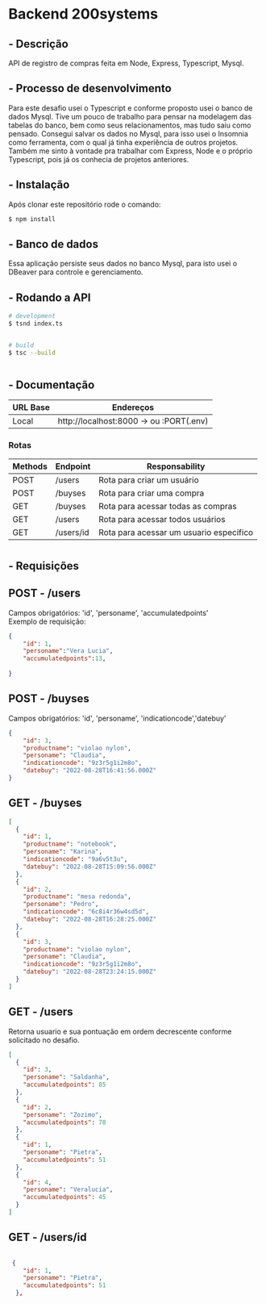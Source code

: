 
# Backend 200systems

## - Descrição

API de registro de compras feita em Node, Express, Typescript, Mysql. 

## - Processo de desenvolvimento
Para este desafio usei o Typescript e conforme proposto usei o banco de dados Mysql. Tive um pouco de trabalho para pensar na modelagem das tabelas do banco, bem como seus relacionamentos, mas tudo saiu como pensado. Consegui salvar os dados no Mysql, para isso usei o Insomnia como ferramenta, com o qual já tinha experiência de outros projetos. Também me sinto à vontade pra trabalhar com Express, Node e o próprio Typescript, pois já os conhecia de projetos anteriores.





## - Instalação
Após clonar este repositório rode o comando:

```bash
$ npm install
```
## - Banco de dados


Essa aplicação persiste seus dados no banco Mysql, para isto usei o DBeaver para controle e gerenciamento.



## - Rodando a API

```bash
# development
$ tsnd index.ts


# build
$ tsc --build



```


## - Documentação

| URL Base  | Endereços                     |
| --------  | ----------------------------- | 
| Local     |  http://localhost:8000 -> ou :PORT(.env) 


### Rotas
| Methods | Endpoint                      | Responsability                        
| --------| ----------------------------- | --------------------------------------  |
| POST    |  /users                       | Rota para criar um usuário              |
| POST    |  /buyses                      | Rota para criar uma compra              |
| GET     |  /buyses                      | Rota para acessar todas as compras      |
| GET     |  /users                       | Rota para acessar todos usuários        |
| GET     |  /users/id                    | Rota para acessar um usuario especifico | 

#

## - Requisições

## POST  - /users
Campos obrigatórios: 'id', 'personame', 'accumulatedpoints'
<br>Exemplo de requisição:

```json
{
    "id": 1, 
    "personame":"Vera Lucia",
    "accumulatedpoints":13,
    
}
```




## POST - /buyses

Campos obrigatórios: 'id', 'personame', 'indicationcode','datebuy'



```json
{	
    "id": 3,
    "productname": "violao nylon",
    "personame": "Claudia",
    "indicationcode": "9z3r5g1i2m8o",
    "datebuy": "2022-08-28T16:41:56.000Z"
}


```

## GET - /buyses


```json
[
  {
    "id": 1,
    "productname": "notebook",
    "personame": "Karina",
    "indicationcode": "9a6v5t3u",
    "datebuy": "2022-08-28T15:09:56.000Z"
  },
  {
    "id": 2,
    "productname": "mesa redonda",
    "personame": "Pedro",
    "indicationcode": "6c8i4r36w4sd5d",
    "datebuy": "2022-08-28T16:28:25.000Z"
  },
  {
    "id": 3,
    "productname": "violao nylon",
    "personame": "Claudia",
    "indicationcode": "9z3r5g1i2m8o",
    "datebuy": "2022-08-28T23:24:15.000Z"
  }
]

```

## GET  - /users
Retorna usuario e sua pontuação em ordem decrescente conforme solicitado no desafio.
```json
[
  {
    "id": 3,
    "personame": "Saldanha",
    "accumulatedpoints": 85
  },
  {
    "id": 2,
    "personame": "Zozimo",
    "accumulatedpoints": 78
  },
  {
    "id": 1,
    "personame": "Pietra",
    "accumulatedpoints": 51
  },
  {
    "id": 4,
    "personame": "Veralucia",
    "accumulatedpoints": 45
  }
]
```


## GET  - /users/id

```json

 {
    "id": 1,
    "personame": "Pietra",
    "accumulatedpoints": 51
  },

```

